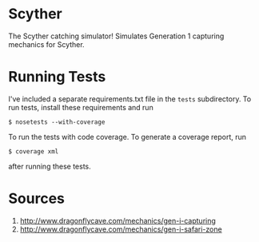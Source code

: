 # Scyther

The Scyther catching simulator! Simulates Generation 1 capturing mechanics for
Scyther.

# Running Tests

I've included a separate requirements.txt file in the `tests` subdirectory. To
run tests, install these requirements and run

    $ nosetests --with-coverage

To run the tests with code coverage. To generate a coverage report, run

    $ coverage xml

after running these tests.

# Sources

1. http://www.dragonflycave.com/mechanics/gen-i-capturing
2. http://www.dragonflycave.com/mechanics/gen-i-safari-zone
